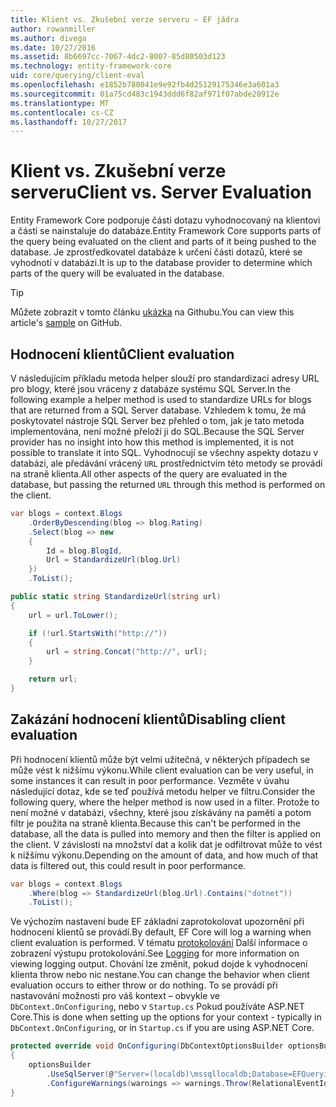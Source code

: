 ```yaml
---
title: Klient vs. Zkušební verze serveru – EF jádra
author: rowanmiller
ms.author: divega
ms.date: 10/27/2016
ms.assetid: 8b6697cc-7067-4dc2-8007-85d80503d123
ms.technology: entity-framework-core
uid: core/querying/client-eval
ms.openlocfilehash: e1852b780041e9e92fb4d25129175346e3a601a3
ms.sourcegitcommit: 01a75cd483c1943ddd6f82af971f07abde20912e
ms.translationtype: MT
ms.contentlocale: cs-CZ
ms.lasthandoff: 10/27/2017
---
```

# <a name="client-vs-server-evaluation"></a><span data-ttu-id="01831-102">Klient vs. Zkušební verze serveru</span><span class="sxs-lookup"><span data-stu-id="01831-102">Client vs. Server Evaluation</span></span>

<span data-ttu-id="01831-103">Entity Framework Core podporuje části dotazu vyhodnocovaný na klientovi a částí se nainstaluje do databáze.</span><span class="sxs-lookup"><span data-stu-id="01831-103">Entity Framework Core supports parts of the query being evaluated on the client and parts of it being pushed to the database.</span></span> <span data-ttu-id="01831-104">Je zprostředkovatel databáze k určení části dotazů, které se vyhodnotí v databázi.</span><span class="sxs-lookup"><span data-stu-id="01831-104">It is up to the database provider to determine which parts of the query will be evaluated in the database.</span></span>

> [!TIP]  
> <span data-ttu-id="01831-105">Můžete zobrazit v tomto článku [ukázka](https://github.com/aspnet/EntityFramework.Docs/tree/master/samples/core/Querying) na Githubu.</span><span class="sxs-lookup"><span data-stu-id="01831-105">You can view this article's [sample](https://github.com/aspnet/EntityFramework.Docs/tree/master/samples/core/Querying) on GitHub.</span></span>

## <a name="client-evaluation"></a><span data-ttu-id="01831-106">Hodnocení klientů</span><span class="sxs-lookup"><span data-stu-id="01831-106">Client evaluation</span></span>

<span data-ttu-id="01831-107">V následujícím příkladu metoda helper slouží pro standardizaci adresy URL pro blogy, které jsou vráceny z databáze systému SQL Server.</span><span class="sxs-lookup"><span data-stu-id="01831-107">In the following example a helper method is used to standardize URLs for blogs that are returned from a SQL Server database.</span></span> <span data-ttu-id="01831-108">Vzhledem k tomu, že má poskytovatel nástroje SQL Server bez přehled o tom, jak je tato metoda implementována, není možné přeloží ji do SQL.</span><span class="sxs-lookup"><span data-stu-id="01831-108">Because the SQL Server provider has no insight into how this method is implemented, it is not possible to translate it into SQL.</span></span> <span data-ttu-id="01831-109">Vyhodnocují se všechny aspekty dotazu v databázi, ale předávání vrácený `URL` prostřednictvím této metody se provádí na straně klienta.</span><span class="sxs-lookup"><span data-stu-id="01831-109">All other aspects of the query are evaluated in the database, but passing the returned `URL` through this method is performed on the client.</span></span>

<!-- [!code-csharp[Main](samples/core/Querying/Querying/ClientEval/Sample.cs?highlight=6)] -->
``` csharp
var blogs = context.Blogs
    .OrderByDescending(blog => blog.Rating)
    .Select(blog => new
    {
        Id = blog.BlogId,
        Url = StandardizeUrl(blog.Url)
    })
    .ToList();
```

<!-- [!code-csharp[Main](samples/core/Querying/Querying/ClientEval/Sample.cs)] -->
``` csharp
public static string StandardizeUrl(string url)
{
    url = url.ToLower();

    if (!url.StartsWith("http://"))
    {
        url = string.Concat("http://", url);
    }

    return url;
}
```

## <a name="disabling-client-evaluation"></a><span data-ttu-id="01831-110">Zakázání hodnocení klientů</span><span class="sxs-lookup"><span data-stu-id="01831-110">Disabling client evaluation</span></span>

<span data-ttu-id="01831-111">Při hodnocení klientů může být velmi užitečná, v některých případech se může vést k nižšímu výkonu.</span><span class="sxs-lookup"><span data-stu-id="01831-111">While client evaluation can be very useful, in some instances it can result in poor performance.</span></span> <span data-ttu-id="01831-112">Vezměte v úvahu následující dotaz, kde se teď používá metodu helper ve filtru.</span><span class="sxs-lookup"><span data-stu-id="01831-112">Consider the following query, where the helper method is now used in a filter.</span></span> <span data-ttu-id="01831-113">Protože to není možné v databázi, všechny, které jsou získávány na paměti a potom filtr je použita na straně klienta.</span><span class="sxs-lookup"><span data-stu-id="01831-113">Because this can't be performed in the database, all the data is pulled into memory and then the filter is applied on the client.</span></span> <span data-ttu-id="01831-114">V závislosti na množství dat a kolik dat je odfiltrovat může to vést k nižšímu výkonu.</span><span class="sxs-lookup"><span data-stu-id="01831-114">Depending on the amount of data, and how much of that data is filtered out, this could result in poor performance.</span></span>

<!-- [!code-csharp[Main](samples/core/Querying/Querying/ClientEval/Sample.cs)] -->
``` csharp
var blogs = context.Blogs
    .Where(blog => StandardizeUrl(blog.Url).Contains("dotnet"))
    .ToList();
```

<span data-ttu-id="01831-115">Ve výchozím nastavení bude EF základní zaprotokolovat upozornění při hodnocení klientů se provádí.</span><span class="sxs-lookup"><span data-stu-id="01831-115">By default, EF Core will log a warning when client evaluation is performed.</span></span> <span data-ttu-id="01831-116">V tématu [protokolování](../miscellaneous/logging.md) Další informace o zobrazení výstupu protokolování.</span><span class="sxs-lookup"><span data-stu-id="01831-116">See [Logging](../miscellaneous/logging.md) for more information on viewing logging output.</span></span> <span data-ttu-id="01831-117">Chování lze změnit, pokud dojde k vyhodnocení klienta throw nebo nic nestane.</span><span class="sxs-lookup"><span data-stu-id="01831-117">You can change the behavior when client evaluation occurs to either throw or do nothing.</span></span> <span data-ttu-id="01831-118">To se provádí při nastavování možnosti pro váš kontext – obvykle ve `DbContext.OnConfiguring`, nebo v `Startup.cs` Pokud používáte ASP.NET Core.</span><span class="sxs-lookup"><span data-stu-id="01831-118">This is done when setting up the options for your context - typically in `DbContext.OnConfiguring`, or in `Startup.cs` if you are using ASP.NET Core.</span></span>

<!-- [!code-csharp[Main](samples/core/Querying/Querying/ClientEval/ThrowOnClientEval/BloggingContext.cs?highlight=5)] -->
``` csharp
protected override void OnConfiguring(DbContextOptionsBuilder optionsBuilder)
{
    optionsBuilder
        .UseSqlServer(@"Server=(localdb)\mssqllocaldb;Database=EFQuerying;Trusted_Connection=True;")
        .ConfigureWarnings(warnings => warnings.Throw(RelationalEventId.QueryClientEvaluationWarning));
}
```
